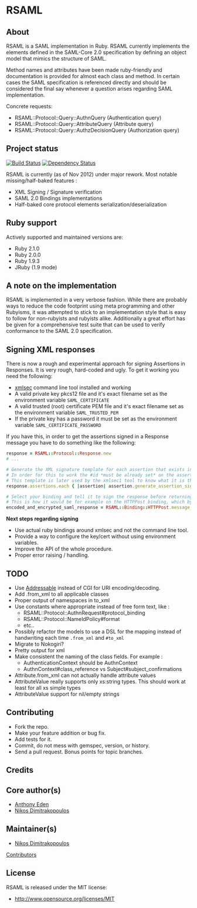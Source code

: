 RSAML
=====

About
-----

RSAML is a SAML implementation in Ruby. RSAML currently implements the elements
defined in the SAML-Core 2.0 specification by defining an object model that
mimics the structure of SAML.

Method names and attributes have been made ruby-friendly and documentation is
provided for almost each class and method. In certain cases the SAML specification
is referenced directly and should be considered the final say whenever a question
arises regarding SAML implementation.

Concrete requests:

* RSAML::Protocol::Query::AuthnQuery (Authentication query)
* RSAML::Protocol::Query::AttributeQuery (Attribute query)
* RSAML::Protocol::Query::AuthzDecisionQuery (Authorization query)

Project status
-----

[![Build Status](https://secure.travis-ci.org/rsaml/rsaml.png?branch=master)](https://travis-ci.org/rsaml/rsaml)
[![Dependency Status](https://gemnasium.com/rsaml/rsaml.png)](http://gemnasium.com/rsaml/rsaml)

RSAML is currently (as of Nov 2012) under major rework.
Most notable missing/half-baked features :

* XML Signing / Signature verification
* SAML 2.0 Bindings implementations
* Half-baked core protocol elements serialization/deserialization

Ruby support
------

Actively supported and maintained versions are:

* Ruby 2.1.0
* Ruby 2.0.0
* Ruby 1.9.3
* JRuby (1.9 mode)

A note on the implementation
-----

RSAML is implemented in a very verbose fashion. While there are probably ways to
reduce the code footprint using meta programming and other Rubyisms, it was
attempted to stick to an implementation style that is easy to follow for
non-rubyists and rubyists alike. Additionally a great effort has be given for a
comprehensive test suite that can be used to verify conformance to the SAML 2.0
specification.

Signing XML responses
-----

There is now a rough and experimental approach for signing Assertions in Responses.
It is very rough, hard-coded and ugly. To get it working you need the following:

* [xmlsec](http://www.aleksey.com/xmlsec/xmlsec-man.html) command line tool installed and working
* A valid private key pkcs12 file and it's exact filename set as the environment variable `SAML_CERTIFICATE`
* A valid trusted (root) certificate PEM file and it's exact filename set as the environment variable `SAML_TRUSTED_PEM`
* If the private key has a password it must be set as the environment variable `SAML_CERTIFICATE_PASSWORD`

If you have this, in order to get the assertions signed in a Response message you
have to do something like the following:

```ruby
response = RSAML::Protocol::Response.new
# ...

# Generate the XML signature template for each assertion that exists in a response.
# In order for this to work the #id *must be already set* on the assertion object.
# This template is later used by the xmlsec1 tool to know what it is that needs to be signed.
response.assertions.each { |assertion| assertion.generate_assertion_signature_template  }

# Select your binding and tell it to sign the response before returning you the encoded data.
# This is how it would be for example on the HTTPPost binding, which by 99% is what you want anyway.
encoded_and_encrypted_saml_response = RSAML::Binding::HTTPPost.message_data(response, :pretty => true, :sign => true)
```
**Next steps regarding signing**

* Use actual ruby bindings around xmlsec and not the command line tool.
* Provide a way to configure the key/cert without using environment variables.
* Improve the API of the whole procedure.
* Proper error raising / handling.

TODO
-----

* Use [Addressable](https://rubygems.org/gems/addressable) instead of CGI for URI encoding/decoding.
* Add .from_xml to all applicable classes
* Proper output of namespaces in to_xml
* Use constants where appropriate instead of free form text, like :
  * RSAML::Protocol::AuthnRequest#protocol_binding
  * RSAML::Protocol::NameIdPolicy#format
  * etc..
* Possibly refactor the models to use a DSL for the mapping instead of handwriting
  each time `.from_xml` and `#to_xml`
* Migrate to Nokogiri?
* Pretty output for xml
* Make consistent the naming of the class fields. For example :
    * AuthenticationContext should be AuthnContext
    * AuthnContext#class_reference vs Subject#subject_confirmations
* Attribute.from_xml can not actually handle attribute values
* AttributeValue really supports only xs:string types.
  This should work at least for all xs simple types
* AttributeValue support for nil/empty strings

Contributing
-----

* Fork the repo.
* Make your feature addition or bug fix.
* Add tests for it.
* Commit, do not mess with gemspec, version, or history.
* Send a pull request. Bonus points for topic branches.

Credits
-----

Core author(s)
-----

* [Anthony Eden](http://www.anthonyeden.com)
* [Nikos Dimitrakopoulos](http://blog.nikosd.com)

Maintainer(s)
-----

* [Nikos Dimitrakopoulos](http://blog.nikosd.com)

[Contributors](https://github.com/rsaml/rsaml/graphs/contributors)

License
-----

RSAML is released under the MIT license:

* http://www.opensource.org/licenses/MIT

